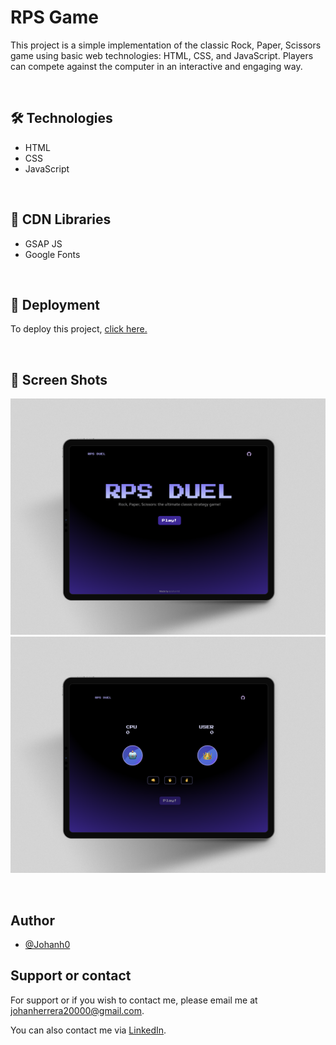 # RPS Game

This project is a simple implementation of the classic Rock, Paper, Scissors game using basic web technologies: HTML, CSS, and JavaScript. Players can compete against the computer in an interactive and engaging way.

&nbsp;

## 🛠 Technologies

- HTML
- CSS
- JavaScript

&nbsp;

## 📖 CDN Libraries

- GSAP JS
- Google Fonts

&nbsp;

## 🚀 Deployment

To deploy this project, [click here.]()

&nbsp;

## 📸 Screen Shots

![](./assets/screen1.png)
![](./assets/screen2.png)

&nbsp;

## Author

- [@Johanh0](https://www.github.com/johanh0)

## Support or contact

For support or if you wish to contact me, please email me at [johanherrera20000@gmail.com](mailto:johanherrera20000@gmail.com).

You can also contact me via [LinkedIn](https://www.linkedin.com/in/johanh0/).
